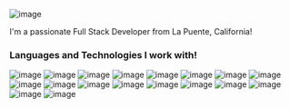 ![image](https://user-images.githubusercontent.com/93948054/174906211-57f36a8d-c5bc-46d8-88f0-7503da9d7e5a.png)

I'm a passionate Full Stack Developer from La Puente, California!

### Languages and Technologies I work with!
![image](https://camo.githubusercontent.com/939ccbc4390d4b233428c14aeee9278cf90c10e970e0234a42899451538873b1/68747470733a2f2f696d672e736869656c64732e696f2f62616467652f2d48544d4c352d4533344632363f7374796c653d666f722d7468652d6261646765266c6f676f3d68746d6c35266c6f676f436f6c6f723d7768697465)
![image](https://camo.githubusercontent.com/fd2f3c0d94c2e2c2f7a3343d99e99a291ec59b3a468e8bddcb5d290c254cdc69/68747470733a2f2f696d672e736869656c64732e696f2f62616467652f2d435353332d3135373242363f7374796c653d666f722d7468652d6261646765266c6f676f3d63737333)
![image](https://camo.githubusercontent.com/bb947ded9e6ec266e306a13d54a6ceab101a7ad60b555fc7a5cb98f449b86d31/68747470733a2f2f696d672e736869656c64732e696f2f62616467652f2d4a6176615363726970742d626c61636b3f7374796c653d666f722d7468652d6261646765266c6f676f3d6a617661736372697074)
![image](https://camo.githubusercontent.com/a161389a840f371c18911f37502fd42618e4a3145b5d7772b6fb38677dd2b449/68747470733a2f2f696d672e736869656c64732e696f2f62616467652f2d52656163742d3231323132313f7374796c653d666f722d7468652d6261646765266c6f676f3d7265616374)
![image](https://camo.githubusercontent.com/ea2fa910196904415072c1fd1bf8a0c81826cbfbc5ef39a26869d7b589f97ab4/68747470733a2f2f696d672e736869656c64732e696f2f62616467652f2d506f73746d616e2d4646463f7374796c653d666f722d7468652d6261646765266c6f676f3d706f73746d616e)
![image](https://camo.githubusercontent.com/e5408788ca88900bcb2c5ad652daf02c664d5b58cae408aa633297131b263eb2/68747470733a2f2f696d672e736869656c64732e696f2f62616467652f2d457870726573732d3232414535413f7374796c653d666f722d7468652d6261646765266c6f676f3d65787072657373)
![image](https://camo.githubusercontent.com/0f76ff6f45eea4909ad2b752c6a3ac76d58d770fc6aec718f5622cfd166ed191/68747470733a2f2f696d672e736869656c64732e696f2f62616467652f2d4e6f64656a732d77686974653f7374796c653d666f722d7468652d6261646765266c6f676f3d4e6f64652e6a73)
![image](https://camo.githubusercontent.com/4ec8599a6c44b0dbb80f8d6e2dd532e9fb45c85d67d2b78ea63566d241e89cba/68747470733a2f2f696d672e736869656c64732e696f2f62616467652f2d426f6f7473747261702d3536334437433f7374796c653d666f722d7468652d6261646765266c6f676f3d626f6f747374726170)
![image](https://camo.githubusercontent.com/18d3ceee93b5ee64522efda2e9a217f91bd8e10d98b32cdcedf3d563660293e1/68747470733a2f2f696d672e736869656c64732e696f2f62616467652f2d5653436f64652d3238324133363f7374796c653d666f722d7468652d6261646765266c6f676f3d76697375616c73747564696f636f6465)
![image](https://camo.githubusercontent.com/3809f7d0eb300e9cb05722c07cd06cedd1749887d88513bd4bdf02713d24fa6a/68747470733a2f2f696d672e736869656c64732e696f2f62616467652f2d4769744875622d3044313131373f7374796c653d666f722d7468652d6261646765266c6f676f3d676974687562)
![image](https://camo.githubusercontent.com/d5e222f37b91cf39143d6ed867b049fed4f621256765b33620103bf99a05d1f5/68747470733a2f2f696d672e736869656c64732e696f2f62616467652f2d4769742d626c61636b3f7374796c653d666f722d7468652d6261646765266c6f676f3d676974)
![image](https://camo.githubusercontent.com/77cfb72772a0e34dbcfb3cefd2fd16bb122d0e2792683f900c0a7c1afebc8e0d/68747470733a2f2f696d672e736869656c64732e696f2f62616467652f2d5472656c6c6f2d3039354544393f7374796c653d666f722d7468652d6261646765266c6f676f3d7472656c6c6f)
![image](https://camo.githubusercontent.com/d53871c4ef83ca75340816429ce49aae1c1dbbad2365364e690ccbb6f25e48de/68747470733a2f2f696d672e736869656c64732e696f2f62616467652f2d4d6f6e676f44422d4646463f7374796c653d666f722d7468652d6261646765266c6f676f3d6d6f6e676f6462)
![image](https://camo.githubusercontent.com/83f5d562219a7c74cc81f387720bb9ea2776f99e33d417c3736613b23fd8395d/68747470733a2f2f696d672e736869656c64732e696f2f62616467652f2d507974686f6e2d79656c6c6f773f7374796c653d666f722d7468652d6261646765266c6f676f3d707974686f6e)
![image](https://camo.githubusercontent.com/32da59e37f6b4b17041b9391373593c25191e76d5d056d913155e630289b0ad0/68747470733a2f2f696d672e736869656c64732e696f2f62616467652f2d466c61736b2d677261793f7374796c653d666f722d7468652d6261646765266c6f676f3d666c61736b)
![image](https://camo.githubusercontent.com/740113076ccc67ba285c558d2a537ee73d30abeec6ddd9a1c0fecdba40147b14/68747470733a2f2f696d672e736869656c64732e696f2f62616467652f2d4d7953514c2d4444384130303f7374796c653d666f722d7468652d6261646765266c6f676f3d6d7973716c)
![image](https://camo.githubusercontent.com/68267b657d98f79e1ab75d4f8e072f3ceff262bcdc30a089abc937a66162280e/68747470733a2f2f696d672e736869656c64732e696f2f62616467652f2d4a6176612d4533344138363f7374796c653d666f722d7468652d6261646765266c6f676f3d6a617661)
![image](https://camo.githubusercontent.com/a0e7689f8590b2d810f63004b5277e22bbd22bb4c9102575f90f816589531ba0/68747470733a2f2f696d672e736869656c64732e696f2f62616467652f2d537072696e672d3136364533413f7374796c653d666f722d7468652d6261646765266c6f676f3d737072696e67)




<!-- **Alberto-Ibarra/Alberto-Ibarra** is a ✨ _special_ ✨ repository because its `README.md` (this file) appears on your GitHub profile.

Here are some ideas to get you started:

- 🔭 I’m currently working on ...
- 🌱 I’m currently learning ...
- 👯 I’m looking to collaborate on ...
- 🤔 I’m looking for help with ...
- 💬 Ask me about ...
- 📫 How to reach me: ...
- 😄 Pronouns: ...
- ⚡ Fun fact: ...
 -->

